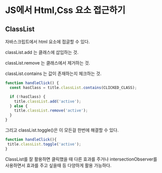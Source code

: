 # JS에서 Html,Css 요소 접근하기

## ClassList

자바스크립트에서 html 요소에 접글할 수 있다.

classList.add 는 클래스에 삽입하는 것.

classList.remove 는 클래스에서 제거하는 것.

classList.contains 는 값이 존재하는지 체크하는 것.

```jsx
function handleClick() {
  const hasClass = title.classList.contains(CLICKED_CLASS);

  if (!hasClass) {
    title.classList.add('active');
  } else {
    title.classList.remove('active');
  }
}
```

그리고 classList.toggle()은 이 모든걸 한번에 해결할 수 있다.

```jsx
function handleClick(){
 title.classList.toggle('active');
}
```

ClassList를 잘 활용하면 클릭했을 때 다른 효과를 주거나 intersectionObserver를 사용하면서 효과를 주고 싶을때 등 다양하게 활용 가능하다.

